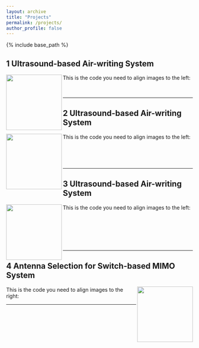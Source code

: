 ```yaml
---
layout: archive
title: "Projects"
permalink: /projects/
author_profile: false
---
```


{% include base_path %}


## 1 Ultrasound-based Air-writing System

<img align="left" width="150" height="150" src="/images/500x300.png">

This is the code you need to align images to the left:

<p>&nbsp;</p>

---

## 2 Ultrasound-based Air-writing System

<img align="left" width="150" height="150" src="/images/500x300.png">

This is the code you need to align images to the left:

<p>&nbsp;</p>
<p>&nbsp;</p>

---

## 3 Ultrasound-based Air-writing System

<img align="left" width="150" height="150" src="/images/500x300.png">

This is the code you need to align images to the left:

<p>&nbsp;</p>
<p>&nbsp;</p>
<p>&nbsp;</p>

---

## 4 Antenna Selection for Switch-based MIMO System

<img align="right" width="150" height="150" src="/images/500x300.png">

This is the code you need to align images to the right:

---




